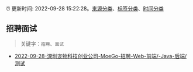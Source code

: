 :alarm_clock: 更新时间: 2022-09-28 15:22:28。[来源分类](../README.md)、[标签分类](../TAGS.md)、[时间分类](../TIMELINE.md)

## 招聘面试


> 关键字：`招聘`、`面试`



- [2022-09-28-深圳宠物科技创业公司-MoeGo-招聘-Web-前端/-Java-后端/测试](https://www.v2ex.com/t/883654) 